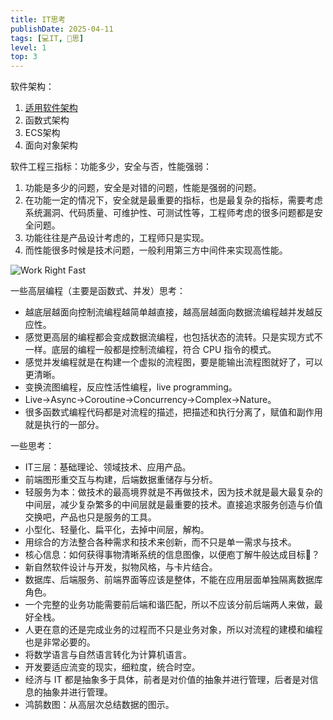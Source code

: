 ```yaml
---
title: IT思考
publishDate: 2025-04-11
tags: [💻IT, 🤔思]
level: 1
top: 3
---
```


软件架构：

1. [适用软件架构](/lab/20240623-fit-software)
2. 函数式架构
3. ECS架构
4. 面向对象架构

软件工程三指标：功能多少，安全与否，性能强弱：

1. 功能是多少的问题，安全是对错的问题，性能是强弱的问题。
2. 在功能一定的情况下，安全就是最重要的指标，也是最复杂的指标，需要考虑系统漏洞、代码质量、可维护性、可测试性等，工程师考虑的很多问题都是安全问题。
3. 功能往往是产品设计考虑的，工程师只是实现。
4. 而性能很多时候是技术问题，一般利用第三方中间件来实现高性能。

![Work Right Fast](/images/work-right-fast.jpg)

一些高层编程（主要是函数式、并发）思考：

- 越底层越面向控制流编程越简单越直接，越高层越面向数据流编程越并发越反应性。
- 感觉更高层的编程都会变成数据流编程，也包括状态的流转。只是实现方式不一样。底层的编程一般都是控制流编程，符合 CPU 指令的模式。
- 感觉并发编程就是在构建一个虚拟的流程图，要是能输出流程图就好了，可以更清晰。
- 变换流图编程，反应性活性编程，live programming。
- Live->Async->Coroutine->Concurrency->Complex->Nature。
- 很多函数式编程代码都是对流程的描述，把描述和执行分离了，赋值和副作用就是执行的一部分。

一些思考：

- IT三层：基础理论、领域技术、应用产品。
- 前端图形重交互与构建，后端数据重储存与分析。
- 轻服务为本：做技术的最高境界就是不再做技术，因为技术就是最大最复杂的中间层，减少复杂繁多的中间层就是最重要的技术。直接追求服务创造与价值交换吧，产品也只是服务的工具。
- 小型化、轻量化、扁平化，去掉中间层，解构。
- 用综合的方法整合各种需求和技术来创新，而不只是单一需求与技术。
- 核心信息：如何获得事物清晰系统的信息图像，以便庖丁解牛般达成目标🎯？
- 新自然软件设计与开发，拟物风格，与卡片结合。
- 数据库、后端服务、前端界面等应该是整体，不能在应用层面单独隔离数据库角色。
- 一个完整的业务功能需要前后端和谐匹配，所以不应该分前后端两人来做，最好全栈。
- 人更在意的还是完成业务的过程而不只是业务对象，所以对流程的建模和编程也是非常必要的。
- 将数学语言与自然语言转化为计算机语言。
- 开发要适应流变的现实，细粒度，统合时空。
- 经济与 IT 都是抽象多于具体，前者是对价值的抽象并进行管理，后者是对信息的抽象并进行管理。
- 鸿鹄数图：从高层次总结数据的图示。
